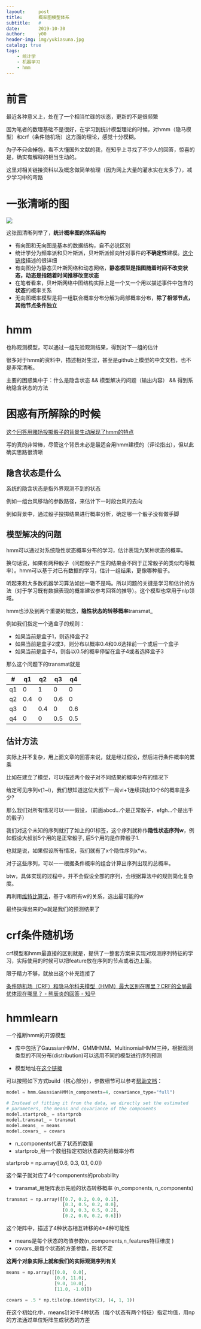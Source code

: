 ```yaml
---
layout:     post
title:      概率图模型体系
subtitle:   #
date:       2019-10-30
author:     y00
header-img: img/yukiasuna.jpg
catalog: true
tags:
    - 统计学
    - 机器学习
    - hmm
---
```


# 前言

最近各种意义上，处在了一个相当忙碌的状态，更新的不是很频繁

因为笔者的数理基础不是很好，在学习到统计模型理论的时候，对hmm（隐马模型）和crf（条件随机场）这方面的理论，感觉十分模糊。

~~为了不只会掉包~~，看不大懂国外文献的我，在知乎上寻找了不少人的回答，惊喜的是，确实有解释的相当生动的。

这里对相关链接资料以及概念做简单梳理（因为网上大量的灌水实在太多了），减少学习中的弯路

# 一张清晰的图

<img src="https://pic3.zhimg.com/v2-714c1843f78b6aecdb0c57cdd08e1c6a_r.jpg"/>

这张图清晰列举了，**统计概率图的体系结构**

* 有向图和无向图是基本的数据结构，自不必说区别
* 统计学分为频率派和贝叶斯派，贝叶斯派倾向针对事件的**不确定性**建模。[这个链接](https://www.zhihu.com/question/20587681/answer/41436978)描述的很详细
* 有向图分为静态贝叶斯网络和动态网络，**静态模型是指图随着时间不改变状态，动态是指随着时间推移改变状态**
* 在笔者看来，贝叶斯网络中图结构实际上是一个又一个用以描述事件中包含的**状态**的概率关系
* 无向图概率模型是将一组联合概率分布分解为局部概率分布，**除了相邻节点，其他节点条件独立**

# hmm

也称观测模型，可以通过一组先验观测结果，得到对下一组的估计

很多对于hmm的资料中，描述相对生涩，甚至是github上模型的中文文档，也不是非常清晰。

主要的困惑集中于：什么是隐含状态 && 模型解决的问题（输出内容） && 得到系统隐含状态的方法

# 困惑有所解除的时候

[这个回答用赌场投掷骰子的背景生动展现了hmm的特点](https://www.zhihu.com/question/20962240/answer/33561657)

写的真的非常棒，尽管这个背景未必是最适合用hmm建模的（评论指出），但以此确实思路很清晰

## 隐含状态是什么

系统的隐含状态是指外界观测不到的状态

例如一组台风移动的参数路径，来估计下一时段台风的去向

例如背景中，通过骰子投掷结果进行概率分析，确定哪一个骰子没有做手脚

## 模型解决的问题

hmm可以通过对系统隐性状态概率分布的学习，估计表现为某种状态的概率。

换句话说，如果有两种骰子（问题骰子产生的结果会不同于正常骰子的类似均等概率）。hmm可以基于对已有数据的学习，估计一组结果，更像哪种骰子。

听起来和大多数机器学习算法如出一辙不是吗。所以问题的关键是学习和估计的方法（对于学习既有数据表现的概率建议参考回答的推导）。这个模型也常用于nlp领域。

hmm也涉及到两个重要的概念，**隐性状态的转移概率**transmat_

例如我们指定一个选盒子的规则：

* 如果当前是盒子1，则选择盒子2
* 如果当前是盒子2或3，则分布以概率0.4和0.6选择前一个或后一个盒子
* 如果当前是盒子4，则各以0.5的概率停留在盒子4或者选择盒子3

那么这个问题下的transmat就是

#|q1|q2|q3|q4
---|---|---|---|---
q1|0|1|0|0
q2|0.4|0|0.6|0
q3|0|0.4|0|0.6
q4|0|0|0.5|0.5

## 估计方法

实际上并不复杂，用上面文章的回答来说，就是经过假设，然后进行条件概率的累乘

比如在建立了模型，可以描述两个骰子对不同结果的概率分布的情况下

给定可见序列v(1~i)，我们想知道这位大叔下一局vi+1连续掷出10个6的概率是多少?

那么我们对所有情况可以一一假设，（前面abcd...个是正常骰子，efgh...个是出千的骰子）

我们对这个未知的序列就打了如上的01标签，这个序列就称作**隐性状态序列w**，例如假设大叔前5个用的是正常骰子, 后5个用的是作弊骰子1.

也就是说，如果假设所有情况，我们就有了x个隐性序列x*w。

对于这些序列，可以一一根据条件概率的组合计算出序列出现的总概率。

btw，具体实现的过程中，并不会假设全部的序列，会根据算法中的规则简化复杂度。

再利用[维特比算法](https://zh.wikipedia.org/wiki/%E7%BB%B4%E7%89%B9%E6%AF%94%E7%AE%97%E6%B3%95)，基于v和所有w的关系，选出最可能的w

最终抉择出来的w就是我们的预测结果了

# crf条件随机场

crf模型和hmm最直接的区别就是，提供了一整套方案来实现对观测序列特征的学习，实际使用的时候可以把feature放在序列的节点或者边上面。

限于精力不够，就放出这个补充连接了

[条件随机场（CRF）和隐马尔科夫模型（HMM）最大区别在哪里？CRF的全局最优体现在哪里？ - 熊辰炎的回答 - 知乎](https://www.zhihu.com/question/53458773/answer/330396666)

# hmmlearn

一个推断hmm的开源模型

* 库中包括了GaussianHMM、GMMHMM、MultinomialHMM三种，根据观测类型的不同分布(distribution)可以选用不同的模型进行序列预测

* 模型地址在[这个链接](https://github.com/hmmlearn/hmmlearn/tree/master/examples)

可以按照如下方式build（核心部分），参数细节可以参考[帮助文档](http://www.huaxiaozhuan.com/%E5%B7%A5%E5%85%B7/scikit-learn/chapters/7.HMM.html)：

```python
model = hmm.GaussianHMM(n_components=4, covariance_type="full")

# Instead of fitting it from the data, we directly set the estimated
# parameters, the means and covariance of the components
model.startprob_ = startprob
model.transmat_ = transmat
model.means_ = means
model.covars_ = covars
```

* n_components代表了状态的数量
* startprob_用一个数组指定初始状态的先验概率分布

startprob = np.array([0.6, 0.3, 0.1, 0.0])

这个栗子就对应了4个components的probability

* transmat_用矩阵表示先验的状态转移概率 (n_components, n_components)
```python
transmat = np.array([[0.7, 0.2, 0.0, 0.1],
                     [0.3, 0.5, 0.2, 0.0],
                     [0.0, 0.3, 0.5, 0.2],
                     [0.2, 0.0, 0.2, 0.6]])
```
这个矩阵中，描述了4种状态相互转移的4*4种可能性

* means是每个状态的均值参数(n_components,n_features特征维度 )
* covars_是每个状态的方差参数，形状不定

**这两个对象实际上就和我们的实际观测序列有关**

```python
means = np.array([[0.0,  0.0],
                  [0.0, 11.0],
                  [9.0, 10.0],
                  [11.0, -1.0]])
                  
covars = .5 * np.tile(np.identity(2), (4, 1, 1))                  
```

在这个初始化中，means针对于4种状态（每个状态有两个特征）指定均值，用np的方法通过单位矩阵生成状态的方差

